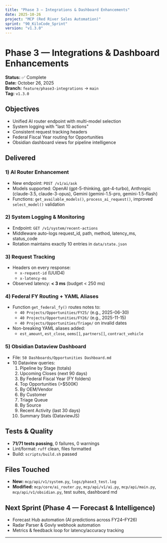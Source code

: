 ```yaml
---
title: "Phase 3 — Integrations & Dashboard Enhancements"
date: 2025-10-26
project: "MCP (Red River Sales Automation)"
sprint: "90_KiloCode_Sprint"
version: "v1.3.0"
---
```


# Phase 3 — Integrations & Dashboard Enhancements

**Status:** ✅ Complete  
**Date:** October 26, 2025  
**Branch:** `feature/phase3-integrations` → `main`  
**Tag:** `v1.3.0`  

## Objectives
- Unified AI router endpoint with multi-model selection
- System logging with "last 10 actions"
- Consistent request tracking headers
- Federal Fiscal Year routing for Opportunities
- Obsidian dashboard views for pipeline intelligence

## Delivered
### 1) AI Router Enhancement
- New endpoint: `POST /v1/ai/ask`
- Models supported: OpenAI (gpt-5-thinking, gpt-4-turbo), Anthropic (claude-3.5, claude-3-opus), Gemini (gemini-1.5-pro, gemini-1.5-flash)
- Functions: `get_available_models()`, `process_ai_request()`, improved `select_model()` validation

### 2) System Logging & Monitoring
- Endpoint: `GET /v1/system/recent-actions`
- Middleware auto-logs request_id, path, method, latency_ms, status_code
- Rotation maintains exactly 10 entries in `data/state.json`

### 3) Request Tracking
- Headers on every response:
  - `x-request-id` (UUID4)
  - `x-latency-ms`
- Observed latency: **< 3 ms** (budget < 250 ms)

### 4) Federal FY Routing + YAML Aliases
- Function `get_federal_fy()` routes notes to:
  - `40 Projects/Opportunities/FY25/` (e.g., 2025-06-30)
  - `40 Projects/Opportunities/FY26/` (e.g., 2025-11-15)
  - `40 Projects/Opportunities/Triage/` on invalid dates
- Non-breaking YAML aliases added:
  - `est_amount`, `est_close`, `oems[]`, `partners[]`, `contract_vehicle`

### 5) Obsidian Dataview Dashboard
- File: `50 Dashboards/Opportunities Dashboard.md`
- 10 Dataview queries:
  1. Pipeline by Stage (totals)
  2. Upcoming Closes (next 90 days)
  3. By Federal Fiscal Year (FY folders)
  4. Top Opportunities (>$500K)
  5. By OEM/Vendor
  6. By Customer
  7. Triage Queue
  8. By Source
  9. Recent Activity (last 30 days)
  10. Summary Stats (DataviewJS)

## Tests & Quality
- **71/71 tests passing**, 0 failures, 0 warnings
- Lint/format: `ruff` clean, files formatted
- Build: `scripts/build.sh` passed

## Files Touched
- **New:** `mcp/api/v1/system.py`, `logs/phase3_test.log`
- **Modified:** `mcp/core/ai_router.py`, `mcp/api/v1/ai.py`, `mcp/api/main.py`, `mcp/api/v1/obsidian.py`, test suites, dashboard md

## Next Sprint (Phase 4 — Forecast & Intelligence)
- Forecast Hub automation (AI predictions across FY24–FY26)
- Radar Parser & Govly webhook automation
- Metrics & feedback loop for latency/accuracy tracking

---